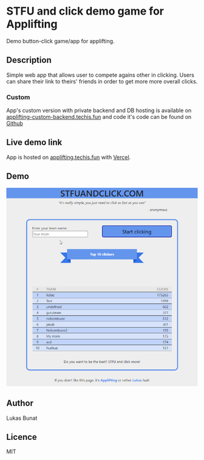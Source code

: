 # STFU and click demo game for Applifting
Demo button-click game/app for applifting.

## Description
Simple web app that allows user to compete agains other in clicking. Users can share their link to theirs' friends in order to get more more overall clicks.

### Custom
App's custom version with private backend and DB hosting is available on [applifting-custom-backend.techis.fun](http://applifting-custom-backend.techis.fun) and code it's code can be found on [Github](https://github.com/bunatl/applifting-custom-stfuandclick)

## Live demo link
App is hosted on [applifting.techis.fun](https://applifting.techis.fun) with [Vercel](https://vercel.com/).

## Demo
![app demo](demo.gif)

## Author
Lukas Bunat

## Licence
MIT
